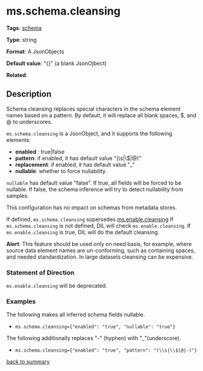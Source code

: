 # ms.schema.cleansing

**Tags**: 
[schema](categories.md#schema-properties)

**Type**: string

**Format**: A JsonObjects

**Default value**: "{}" (a blank JsonOjbect)

**Related**:

## Description

Schema cleansing replaces special characters in the schema element names based
on a pattern. By default, it will replace all blank spaces, $, and @ to underscores.

`ms.schema.cleansing` is a JsonObject, and it supports the following elements:

- **enabled** : true|false
- **pattern**: if enabled, it has default value "(\\s|\\$|@)"
- **replacement**: if enabled, it has default value "_"
- **nullable**: whether to force nullability. 

`nullable` has default value "false". 
If true, all fields will be forced to be nullable.
If false, the schema inference will try to detect nullability from samples.

This configuration has no impact on schemas from metadata stores.

If defined, `ms.schema.cleansing` supersedes [ms.enable.cleansing](ms.enable.cleansing.md)
If `ms.schema.cleansing` is not defined, DIL will check `ms.enable.cleansing`.
If `ms.enable.cleansing` is true, DIL will do the default cleansing. 

**Alert**: This feature should be used only on need basis,
for example, where source data element names are un-conforming, such as 
containing spaces, and needed standardization. In large datasets cleansing 
can be expensive. 

### Statement of Direction

`ms.enable.cleansing` will be deprecated.
  
### Examples

The following makes all inferred schema fields nullable. 

- `ms.schema.cleansing={"enabled": "true", "nullable": "true"}`
 
The following additionally replaces "-" (hyphen) with "_"(underscore). 
 
- `ms.schema.cleansing={"enabled": "true", "pattern": "(\\s|\\$|@|-)"}`

[back to summary](summary.md#msschemacleansing)
